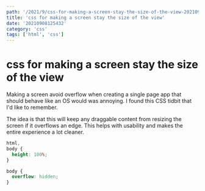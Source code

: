 ```yaml
---
path: '/2021/9/css-for-making-a-screen-stay-the-size-of-the-view-20210908125432'
title: 'css for making a screen stay the size of the view'
date: '20210908125432'
category: 'css'
tags: ['html', 'css']
---
```


# css for making a screen stay the size of the view
Making a screen avoid overflow when creating a single page app that should behave
like an OS would was annoying. I found this CSS tidbit that I'd like to remember.

The idea is that this will keep any draggable content from resizing the screen
if it overflows an edge. This helps with usability and makes the entire experience
a lot cleaner.

```css
html,
body {
  height: 100%;
}

body {
  overflow: hidden;
}
```

